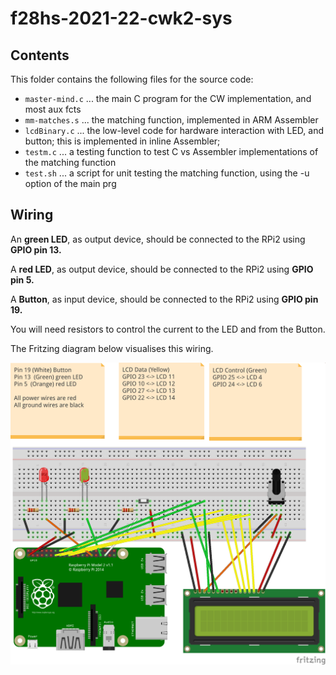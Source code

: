 # f28hs-2021-22-cwk2-sys



## Contents

This folder contains the following files for the source code:
- `master-mind.c` ... the main C program for the CW implementation, and most aux fcts
- `mm-matches.s`  ... the matching function, implemented in ARM Assembler
- `lcdBinary.c`   ... the low-level code for hardware interaction with LED, and button;
                      this is implemented in inline Assembler; 
- `testm.c`       ... a testing function to test C vs Assembler implementations of the matching function
- `test.sh`       ... a script for unit testing the matching function, using the -u option of the main prg

## Wiring

An **green LED**, as output device, should be connected to the RPi2 using **GPIO pin 13.**

A **red LED**, as output device, should be connected to the RPi2 using **GPIO pin 5.**

A **Button**, as input device, should be connected to the RPi2 using **GPIO pin 19.**

You will need resistors to control the current to the LED and from the Button.

The Fritzing diagram below visualises this wiring. 

![Fritzing Diagram](fritz_CW2_2020_bb.png "Fritzing Diagram with LED and Button")
